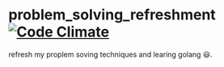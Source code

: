 # problem_solving_refreshment [![Code Climate](https://codeclimate.com/github/mohamedelfiky/problem_solving_refreshment/badges/gpa.svg)](https://codeclimate.com/github/mohamedelfiky/problem_solving_refreshment)
refresh my proplem soving techniques and learing golang :smiley:.
